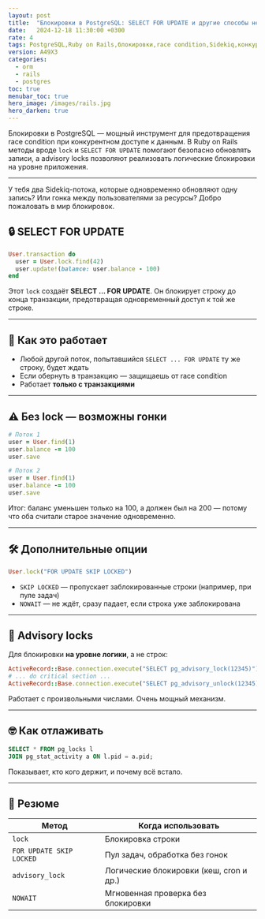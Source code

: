 ```yaml
---
layout: post
title:  "Блокировки в PostgreSQL: SELECT FOR UPDATE и другие способы не словить race condition"
date:   2024-12-18 11:30:00 +0300
rate: 4
tags: PostgreSQL,Ruby on Rails,блокировки,race condition,Sidekiq,конкурентный доступ
version: A49X3
categories:
  - orm
  - rails
  - postgres
toc: true
menubar_toc: true
hero_image: /images/rails.jpg
hero_darken: true
---
```

Блокировки в PostgreSQL — мощный инструмент для предотвращения race condition при конкурентном доступе к данным. В Ruby on Rails методы вроде `lock` и `SELECT FOR UPDATE` помогают безопасно обновлять записи, а advisory locks позволяют реализовать логические блокировки на уровне приложения.

---
У тебя два Sidekiq-потока, которые одновременно обновляют одну запись? Или гонка между пользователями за ресурсы? Добро пожаловать в мир блокировок.

## 🔒 SELECT FOR UPDATE

```ruby
User.transaction do
  user = User.lock.find(42)
  user.update!(balance: user.balance - 100)
end
````

Этот `lock` создаёт **SELECT ... FOR UPDATE**.
Он блокирует строку до конца транзакции, предотвращая одновременный доступ к той же строке.

---

## 🧬 Как это работает

* Любой другой поток, попытавшийся `SELECT ... FOR UPDATE` ту же строку, будет ждать
* Если обернуть в транзакцию — защищаешь от race condition
* Работает **только с транзакциями**

---

## ⚠️ Без lock — возможны гонки

```ruby
# Поток 1
user = User.find(1)
user.balance -= 100
user.save

# Поток 2
user = User.find(1)
user.balance -= 100
user.save
```

Итог: баланс уменьшен только на 100, а должен был на 200 — потому что оба считали старое значение одновременно.

---

## 🛠 Дополнительные опции

```ruby
User.lock("FOR UPDATE SKIP LOCKED")
```

* `SKIP LOCKED` — пропускает заблокированные строки (например, при пуле задач)
* `NOWAIT` — не ждёт, сразу падает, если строка уже заблокирована

---

## 🧱 Advisory locks

Для блокировки **на уровне логики**, а не строк:

```ruby
ActiveRecord::Base.connection.execute("SELECT pg_advisory_lock(12345)")
# ... do critical section ...
ActiveRecord::Base.connection.execute("SELECT pg_advisory_unlock(12345)")
```

Работает с произвольными числами. Очень мощный механизм.

---

## 🤓 Как отлаживать

```sql
SELECT * FROM pg_locks l
JOIN pg_stat_activity a ON l.pid = a.pid;
```

Показывает, кто кого держит, и почему всё встало.

---

## 📌 Резюме

| Метод                    | Когда использовать                      |
| ------------------------ | --------------------------------------- |
| `lock`                   | Блокировка строки                       |
| `FOR UPDATE SKIP LOCKED` | Пул задач, обработка без гонок          |
| `advisory_lock`          | Логические блокировки (кеш, cron и др.) |
| `NOWAIT`                 | Мгновенная проверка без блокировки      |
